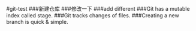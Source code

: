 #git-test
###新建仓库
###修改一下
###add different
###Git has a mutable index called stage.
###Git tracks changes of files.
###Creating a new branch is quick & simple.